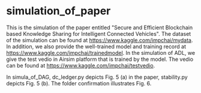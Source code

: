 # simulation_of_paper
This is the simulation of the paper entitled "Secure and Efficient Blockchain based Knowledge Sharing for Intelligent Connected Vehicles".
The dataset of the simulation can be found at https://www.kaggle.com/impchai/mydata.
In addition, we also provide the well-trained model and training record at https://www.kaggle.com/impchai/trainedmodel.
In the simulation of ADL, we give the test vedio in Airsim platform that is trained by the model. The vedio can be found at https://www.kaggle.com/impchai/testvedio.

In simula_of_DAG, dc_ledger.py depicts Fig. 5 (a) in the paper, stability.py depicts Fig. 5 (b). The folder confirmation illustrates Fig. 6.

